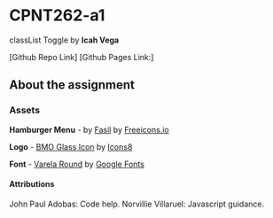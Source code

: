 # CPNT262-a1
classList Toggle by **Icah Vega**

[Github Repo Link]
[Github Pages Link:] 

## About the assignment



### Assets

**Hamburger Menu** - by [Fasil](https://freeicons.io/profile/722) by [Freeicons.io](https://freeicons.io/)

**Logo** - [BMO Glass Icon](https://icons8.com/icon/hOrSXhBz2aOQ/bmo) by [Icons8](https://icons8.com/)

**Font** - [Varela Round](https://fonts.google.com/specimen/Varela+Round?query=varela) by [Google Fonts](https://fonts.google.com/)


#### Attributions

John Paul Adobas: Code help.
Norvillie Villaruel: Javascript guidance.
